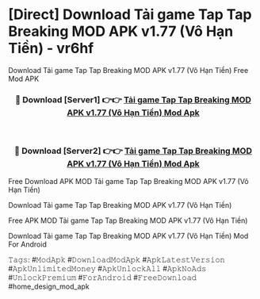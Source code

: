 # [Direct] Download Tải game Tap Tap Breaking MOD APK v1.77 (Vô Hạn Tiền) - vr6hf
Download Tải game Tap Tap Breaking MOD APK v1.77 (Vô Hạn Tiền) Free Mod APK

<div align="center">
<h3>🔴 Download [Server1] 👉👉 <a href="https://apk-comot.site?title=Tải_game_Tap_Tap_Breaking_MOD_APK_v1.77_(Vô_Hạn_Tiền)">Tải game Tap Tap Breaking MOD APK v1.77 (Vô Hạn Tiền) Mod Apk</a></h3><br>

<h3>🔴 Download [Server2] 👉👉 <a href="https://apk-comot.site?title=Tải_game_Tap_Tap_Breaking_MOD_APK_v1.77_(Vô_Hạn_Tiền)">Tải game Tap Tap Breaking MOD APK v1.77 (Vô Hạn Tiền) Mod Apk</a></h3>
</div>


Free Download APK MOD Tải game Tap Tap Breaking MOD APK v1.77 (Vô Hạn Tiền)

Download Tải game Tap Tap Breaking MOD APK v1.77 (Vô Hạn Tiền) 

Free APK MOD Tải game Tap Tap Breaking MOD APK v1.77 (Vô Hạn Tiền) 

Download Tải game Tap Tap Breaking MOD APK v1.77 (Vô Hạn Tiền) Mod For Android

𝚃𝚊𝚐𝚜: #𝙼𝚘𝚍𝙰𝚙𝚔 #𝙳𝚘𝚠𝚗𝚕𝚘𝚊𝚍𝙼𝚘𝚍𝙰𝚙𝚔 #𝙰𝚙𝚔𝙻𝚊𝚝𝚎𝚜𝚝𝚅𝚎𝚛𝚜𝚒𝚘𝚗 #𝙰𝚙𝚔𝚄𝚗𝚕𝚒𝚖𝚒𝚝𝚎𝚍𝙼𝚘𝚗𝚎𝚢 #𝙰𝚙𝚔𝚄𝚗𝚕𝚘𝚌𝚔𝙰𝚕𝚕 #𝙰𝚙𝚔𝙽𝚘𝙰𝚍𝚜 #𝚄𝚗𝚕𝚘𝚌𝚔𝙿𝚛𝚎𝚖𝚒𝚞𝚖 #𝙵𝚘𝚛𝙰𝚗𝚍𝚛𝚘𝚒𝚍 #𝙵𝚛𝚎𝚎𝙳𝚘𝚠𝚗𝚕𝚘𝚊𝚍 #home_design_mod_apk
